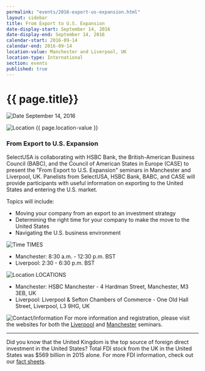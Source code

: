 ```yaml
---
permalink: "events/2016-export-us-expansion.html"
layout: sidebar
title: From Export to U.S. Expansion
date-display-start: September 14, 2016
date-display-end: September 14, 2016
calendar-start: 2016-09-14
calendar-end: 2016-09-14
location-value: Manchester and Liverpool, UK
location-type: International
section: events
published: true
---
```


# {{ page.title}}

![Date](https://google.github.io/material-design-icons/action/svg/design/ic_event_24px.svg "Date") September 14, 2016

![Location](http://google.github.io/material-design-icons/social/svg/design/ic_location_city_24px.svg "Location") {{ page.location-value }}

### From Export to U.S. Expansion

SelectUSA is collaborating with HSBC Bank, the British-American Business Council (BABC), and the Council of American States in Europe (CASE) to present the "From Export to U.S. Expansion" seminars in Manchester and Liverpool, UK. Panelists from SelectUSA, HSBC Bank, BABC, and CASE will provide participants with useful information on exporting to the United States and entering the U.S. market. 

Topics will include:

* Moving your company from an export to an investment strategy
* Determining the right time for your company to make the move to the United States
* Navigating the U.S. business environment


![Time](https://google.github.io/material-design-icons/action/svg/design/ic_schedule_24px.svg "Time") TIMES

* Manchester: 8:30 a.m. - 12:30 p.m. BST
* Liverpool: 2:30 - 6:30 p.m. BST


![Location](https://google.github.io/material-design-icons/action/svg/design/ic_room_24px.svg "Location") LOCATIONS

* Manchester: HSBC Manchester - 4 Hardman Street, Manchester, M3 3EB, UK
* Liverpool: Liverpool & Sefton Chambers of Commerce - One Old Hall Street, Liverpool, L3 9HG, UK

![Contact/Information](http://google.github.io/material-design-icons/action/svg/design/ic_speaker_notes_24px.svg "Contact/Information") For more information and registration, please visit the websites for both the [Liverpool](https://www.eventbrite.co.uk/e/from-export-to-us-expansion-liverpool-tickets-26798412774) and [Manchester](https://www.eventbrite.co.uk/e/from-export-to-us-expansion-manchester-tickets-26798394720) seminars.

---

Did you know that the United Kingdom is the top source of foreign direct investment in the United States? Total FDI stock from the UK in the United States was $569 billion in 2015 alone. For more FDI information, check out our [fact sheets](https://www.selectusa.gov/FDI-global-market).
